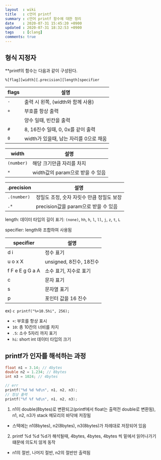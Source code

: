 ```yaml
---
layout  : wiki
title   : c언어 printf
summary : c언어 printf 함수에 대한 정리
date    : 2020-07-31 15:45:20 +0900
updated : 2020-07-31 18:32:53 +0900
tags    : [clang]
comments: true
---
```


## 형식 지정자

**printf의 함수는 다음과 같이 구성된다.

`%[flag][width][.precision][length]specifier`


| flags | 설명                                   |
|-------|----------------------------------------|
| `-`   | 출력 시 왼쪽, (width와 함께 사용)      |
| `+`   | 부호를 항상 출력                       |
| ` `   | 양수 일때, 빈칸을 출력                 |
| `#`   | 8, 16진수 일때, 0, 0x를 같이 출력      |
| `0`   | width가 있을때, 남는 자리를 0으로 채움 |

| width      | 설명                             |
|------------|----------------------------------|
| `(number)` | 해당 크기만큼 자리를 차지        |
| `*`        | width값의 param으로 받을 수 있음 |

| .precision  | 설명                                      |
|-------------|-------------------------------------------|
| `.(number)` | 정밀도 조정, 숫자 자릿수 만큼 정밀도 보장 |
| `.*`        | precision값을 param으로 받을 수 있음      |

length: 데이터 타입의 길이 표기: `(none)`, `hh`, `h`, `l`, `ll`, `j`, `z`, `t`, `L`

specifier: length와 조합하여 사용됨


| specifier       | 설명                    |
|-----------------|-------------------------|
| d i             | 정수 표기               |
| u o x X         | unsigned, 8진수, 18진수 |
| f F e E g G a A | 소수 표기, 지수로 표기  |
| c               | 문자 표기               |
| s               | 문자열 표기             |
| p               | 포인터 값을 16 진수     |

ex) ```c printf("%+10.5hi", 256); ```

* `+`: 부호를 항상 표시
* `10`: 총 10칸의 너비를 차지
* `.5`: 소수 5자리 까지 표기
* `hi`: short int 데이터 타입의 크기

## printf가 인자를 해석하는 과정

```c
float n1 = 3.14; // 4bytes
double n2 = 1.234; // 8bytes
int n3 = 1024; // 4bytes

// err
printf("%d %d %d\n", n1, n2, n3);
// 정상 출력
printf("%f %f %d\n", n1, n2, n3);
```

1. n1이 double(8bytes)로 변환되고(printf에서 float는 출력전 double로 변환됨), n1, n2, n3가 stack 메모리의 바닥에 저장됨
  * 스택에는 n1(8bytes), n2(8bytes), n3(8bytes)가 차례대로 저장되어 있음
2. printf %d %d %d가 해석될때, 4bytes, 4bytes, 4bytes 씩 밑에서 읽어나가기 떄문에 의도치 않게 동작
  * n1의 절반, 나머지 절반, n2의 절반만 출력됨
